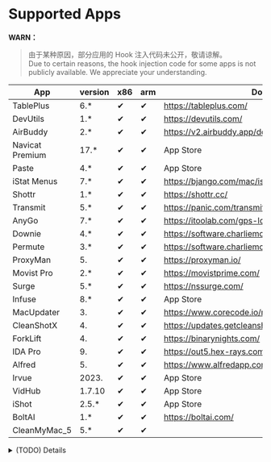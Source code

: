 # Supported Apps
**WARN：**
> 由于某种原因，部分应用的 Hook 注入代码未公开，敬请谅解。  
> Due to certain reasons, the hook injection code for some apps is not publicly available. We appreciate your understanding.  


| App             | version | x86 | arm | Download                                             | SIP | Author   |
|-----------------|---------|-----|-----|------------------------------------------------------|-----|----------|
| TablePlus       | 6.*     | ✔   | ✔   | https://tableplus.com/                               |     |          |
| DevUtils        | 1.*     | ✔   | ✔   | https://devutils.com/                                |     |          |
| AirBuddy        | 2.*     | ✔   | ✔   | https://v2.airbuddy.app/download                     |     |          |
| Navicat Premium | 17.*    | ✔   | ✔   | App Store                                            |     |          |
| Paste           | 4.*     | ✔   | ✔   | App Store                                            |     | Hokkaido |
| iStat Menus     | 7.*     | ✔   | ✔   | https://bjango.com/mac/istatmenus/                   |     | Hokkaido |
| Shottr          | 1.*     | ✔   | ✔   | https://shottr.cc/                                   |     | Hokkaido |
| Transmit        | 5.*     | ✔   | ✔   | https://panic.com/transmit/#download                 |     |          |
| AnyGo           | 7.*     | ✔   | ✔   | https://itoolab.com/gps-location-changer/            |     |          |
| Downie          | 4.*     | ✔   | ✔   | https://software.charliemonroe.net/downie/           |     |          |
| Permute         | 3.*     | ✔   | ✔   | https://software.charliemonroe.net/permute/          |     |          |
| ProxyMan        | 5.      | ✔   | ✔   | https://proxyman.io/                                 | ON  |          |
| Movist Pro      | 2.*     | ✔   | ✔   | https://movistprime.com/                             |     |          |
| Surge           | 5.*     | ✔   | ✔   | https://nssurge.com/                                 | ON  |          |
| Infuse          | 8.*     | ✔   | ✔   | App Store                                            |     |          |
| MacUpdater      | 3.      | ✔   | ✔   | https://www.corecode.io/macupdater/#download         |     |          |
| CleanShotX      | 4.      | ✔   | ✔   | https://updates.getcleanshot.com/v3/                 |     |          |
| ForkLift        | 4.      | ✔   | ✔   | https://binarynights.com/                            | ON  |          |
| IDA Pro         | 9.      | ✔   | ✔   | https://out5.hex-rays.com/beta90_6ba923/             |     | alula    |
| Alfred          | 5.      | ✔   | ✔   | https://www.alfredapp.com/app/update5/prerelease.xml | ON  | weizi    |
| Irvue           | 2023.   | ✔   | ✔   | App Store                                            | ON  | weizi    |
| VidHub          | 1.7.10  | ✔   | ✔   | App Store                                            | ON  | weizi    |
| iShot          | 2.5.*  | ✔   | ✔   | App Store                                            | ON  | weizi    |
| BoltAI          | 1.*  | ✔   | ✔   | https://boltai.com/                                    | ON  |     |
| CleanMyMac_5    | 5.*  | ✔   | ✔   |                                                    | ON  |     |
<details>
  <summary>(TODO) Details</summary>
</details>
